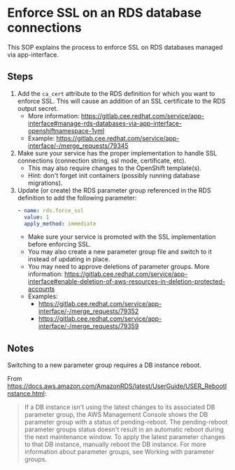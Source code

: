# Enforce SSL on an RDS database connections

This SOP explains the process to enforce SSL on RDS databases managed via app-interface.

## Steps

1. Add the `ca_cert` attribute to the RDS definition for which you want to enforce SSL. This will cause an addition of an SSL certificate to the RDS output secret.
    * More information: https://gitlab.cee.redhat.com/service/app-interface#manage-rds-databases-via-app-interface-openshiftnamespace-1yml
    * Example: https://gitlab.cee.redhat.com/service/app-interface/-/merge_requests/79345
1. Make sure your service has the proper implementation to handle SSL connections (connection string, ssl mode, certificate, etc).
    * This may also require changes to the OpenShift template(s).
    * Hint: don't forget init containers (possibly running database migrations).
1. Update (or create) the RDS parameter group referenced in the RDS definition to add the following parameter:
    ```yaml
    - name: rds.force_ssl
      value: 1
      apply_method: immediate
    ```
    * Make sure your service is promoted with the SSL implementation before enforcing SSL.
    * You may also create a new parameter group file and switch to it instead of updating in place.
    * You may need to approve deletions of parameter groups. More information: https://gitlab.cee.redhat.com/service/app-interface#enable-deletion-of-aws-resources-in-deletion-protected-accounts
    * Examples:
        - https://gitlab.cee.redhat.com/service/app-interface/-/merge_requests/79352
        - https://gitlab.cee.redhat.com/service/app-interface/-/merge_requests/79359

## Notes

Switching to a new parameter group requires a DB instance reboot.

From https://docs.aws.amazon.com/AmazonRDS/latest/UserGuide/USER_RebootInstance.html:

> If a DB instance isn't using the latest changes to its associated DB parameter group, the AWS Management Console shows the DB parameter group with a status of pending-reboot. The pending-reboot parameter groups status doesn't result in an automatic reboot during the next maintenance window. To apply the latest parameter changes to that DB instance, manually reboot the DB instance. For more information about parameter groups, see Working with parameter groups.
